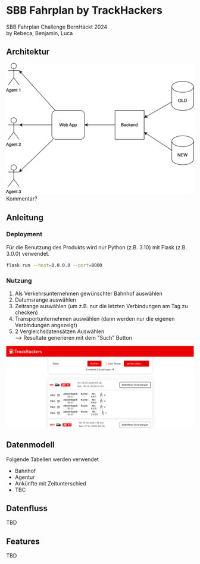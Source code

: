 ﻿# SBB Fahrplan by TrackHackers
SBB Fahrplan Challenge BernHäckt 2024   
by Rebeca, Benjamin, Luca

## Architektur

![image](Misc/img/sbb-fahrbahn.svg)
Kommentar?

## Anleitung
### Deployment
Für die Benutzung des Produkts wird nur Python (z.B. 3.10) mit Flask (z.B. 3.0.0) verwendet.
```bash
flask run --host=0.0.0.0 --port=8000
```
 ### Nutzung
 1. Als Verkehrsunternehmen gewünschter Bahnhof auswählen
 2. Datumsrange auswählen
 3. Zeitrange auswählen (um z.B. nur die letzten Verbindungen am Tag zu checken)
 4. Transportunternehmen auswählen (dann werden nur die eigenen Verbindungen angezeigt)
 5. 2 Vergleichsdatensätzen Auswählen   
    --> Resultate generieren mit dem "Such" Button

![image](Misc/img/screenshot.png)

## Datenmodell 
Folgende Tabellen werden verwendet

- Bahnhof
- Agentur
- Ankünfte mit Zeitunterschied
- TBC

## Datenfluss

TBD

## Features

TBD
